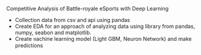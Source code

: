 Competitive Analysis of Battle-royale eSports with Deep Learning
- Collection data from csv and api using pandas
- Create EDA for an approach of analyzing data using library from pandas, numpy, seabon and matplotlib.
- Create ทachine learning model (Light GBM, Neuron Network) and make predictions
